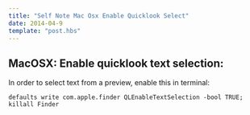 ```yaml
---
title: "Self Note Mac Osx Enable Quicklook Select"
date: 2014-04-9
template: "post.hbs"
---
```


## MacOSX: Enable quicklook text selection:

In order to select text from a preview, enable this in terminal:

```terminal
defaults write com.apple.finder QLEnableTextSelection -bool TRUE; killall Finder
```